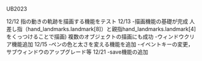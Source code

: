 UB2023

12/12 指の動きの軌跡を描画する機能をテスト
12/13 
    -描画機能の基礎が完成
        人差し指（hand_landmarks.landmark[8]）と親指hand_landmarks.landmark[4]をくっつけることで描画)
        複数のオブジェクトの描画にも成功
    -ウィンドウクリア機能追加
12/15
    -ペンの色と太さを変える機能を追加
    -イベントキーの変更，サブウィンドウのアップグレード等
12/21
    -save機能の追加
